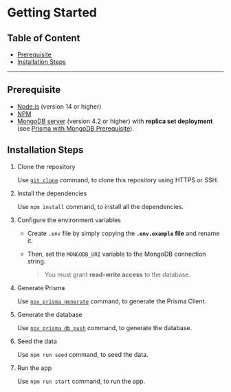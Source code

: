 <h1>Getting Started</h1>

<h2>Table of Content</h2>

- [Prerequisite](#prerequisite)
- [Installation Steps](#installation-steps)

---

## Prerequisite

- [Node.js](https://nodejs.org/en) (version 14 or higher)
- [NPM](https://www.npmjs.com)
- [MongoDB server](https://www.mongodb.com/try/download/community) (version 4.2 or higher) with **replica set deployment**
  (see [Prisma with MongoDB Prerequisite](https://www.prisma.io/docs/getting-started/setup-prisma/start-from-scratch/mongodb-typescript-mongodb#prerequisites)).

## Installation Steps

1. Clone the repository

    Use [`git clone`](https://www.git-scm.com/docs/git-clone) command, to clone this repository using HTTPS or SSH.

1. Install the dependencies

    Use `npm install` command, to install all the dependencies.

1. Configure the environment variables

    - Create `.env` file by simply copying the **`.env.example` file** and rename it.
    - Then, set the `MONGODB_URI` variable to the MongoDB connection string.

      > You must grant **read-write access** to the database.

2. Generate Prisma

    Use [`npx prisma generate`](https://www.prisma.io/docs/reference/api-reference/command-reference#generate) command, to generate the Prisma Client.

3. Generate the database

    Use [`npx prisma db push`](https://www.prisma.io/docs/reference/api-reference/command-reference#db-push) command, to generate the database.

4. Seed the data

    Use `npm run seed` command, to seed the data.

5. Run the app

    Use `npm run start` command, to run the app.
